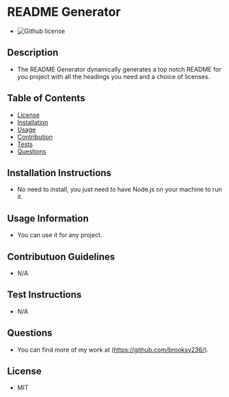 # README Generator

  - ![Github license](https://img.shields.io/badge/license-MIT-yellowgreen.svg)

  ## Description
  - The README Generator dynamically generates a top notch README for you project with all the headings you need and a choice of licenses.

  ## Table of Contents

  - [License](#license)
  - [Installation](#installation_instructions)
  - [Usage](#usage_information)
  - [Contribution](#contributon_guidelines)
  - [Tests](#test_instructions)
  - [Questions](#questions)

  ## Installation Instructions
  - No need to install, you just need to have Node.js on your machine to run it.

  ## Usage Information
  - You can use it for any project.

  ## Contributuon Guidelines
  - N/A

  ## Test Instructions
  - N/A

  ## Questions

  - You can find more of my work at (https://github.com/brooksy236/).
  

  ## License
  - MIT
